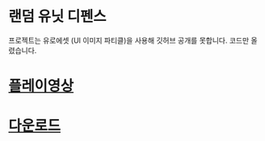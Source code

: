 # 랜덤 유닛 디펜스
프로젝트는 유로에셋 (UI 이미지 파티클)을 사용해 깃허브 공개를 못합니다.
코드만 올렸습니다.
# [플레이영상](https://www.youtube.com/watch?v=H1cYLPd-0eU, "플레이영상")

 
# [다운로드](http://naver.me/Fl2Rh0Ro)
